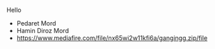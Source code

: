 Hello
* Pedaret Mord
* Hamin Diroz Mord
* https://www.mediafire.com/file/nx65wi2w11kfi6a/gangingg.zip/file
